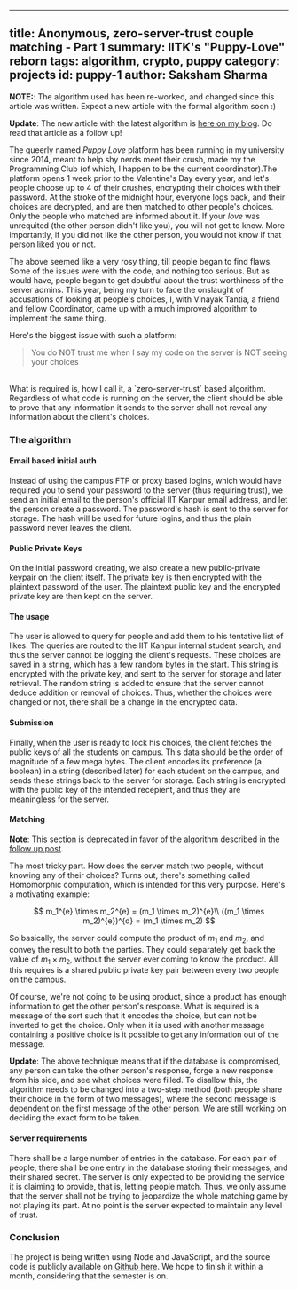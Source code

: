 ------
title: Anonymous, zero-server-trust couple matching - Part 1
summary: IITK's "Puppy-Love" reborn
tags: algorithm, crypto, puppy
category: projects
id: puppy-1
author: Saksham Sharma
------

**NOTE:**: The algorithm used has been re-worked, and changed since this article was written. Expect a new article with the formal algorithm soon :)

**Update**: The new article with the latest algorithm is [here on my blog](/2016/11/puppy2). Do read that article as a follow up!

The queerly named *Puppy Love* platform has been running in my university since 2014, meant to help shy nerds meet their crush, made my the Programming Club (of which, I happen to be the current coordinator)<!--more-->.The platform opens 1 week prior to the Valentine's Day every year, and let's people choose up to 4 of their crushes, encrypting their choices with their password. At the stroke of the midnight hour, everyone logs back, and their choices are decrypted, and are then matched to other people's choices. Only the people who matched are informed about it. If your *love* was unrequited (the other person didn't like you), you will not get to know. More importantly, if you did not like the other person, you would not know if that person liked you or not.

The above seemed like a very rosy thing, till people began to find flaws. Some of the issues were with the code, and nothing too serious. But as would have, people began to get doubtful about the trust worthiness of the server admins. This year, being my turn to face the onslaught of accusations of looking at people's choices, I, with Vinayak Tantia, a friend and fellow Coordinator, came up with a much improved algorithm to implement the same thing.

Here's the biggest issue with such a platform:

> You do NOT trust me when I say my code on the server is NOT seeing your choices

<br>
What is required is, how I call it, a `zero-server-trust` based algorithm. Regardless of what code is running on the server, the client should be able to prove that any information it sends to the server shall not reveal any information about the client's choices.

### The algorithm

#### Email based initial auth
Instead of using the campus FTP or proxy based logins, which would have required you to send your password to the server (thus requiring trust), we send an initial email to the person's official IIT Kanpur email address, and let the person create a password. The password's hash is sent to the server for storage. The hash will be used for future logins, and thus the plain password never leaves the client.

#### Public Private Keys
On the initial password creating, we also create a new public-private keypair on the client itself. The private key is then encrypted with the plaintext password of the user. The plaintext public key and the encrypted private key are then kept on the server.

#### The usage
The user is allowed to query for people and add them to his tentative list of likes. The queries are routed to the IIT Kanpur internal student search, and thus the server cannot be logging the client's requests. These choices are saved in a string, which has a few random bytes in the start. This string is encrypted with the private key, and sent to the server for storage and later retrieval. The random string is added to ensure that the server cannot deduce addition or removal of choices. Thus, whether the choices were changed or not, there shall be a change in the encrypted data.

#### Submission
Finally, when the user is ready to lock his choices, the client fetches the public keys of all the students on campus. This data should be the order of magnitude of a few mega bytes. The client encodes its preference (a boolean) in a string (described later) for each student on the campus, and sends these strings back to the server for storage. Each string is encrypted with the public key of the intended recepient, and thus they are meaningless for the server.

#### Matching
**Note**: This section is deprecated in favor of the algorithm described in the [follow up post](/2016/11/puppy2).

The most tricky part. How does the server match two people, without knowing any of their choices? Turns out, there's something called Homomorphic computation, which is intended for this very purpose. Here's a motivating example:

$$
m_1^{e} \times m_2^{e} = (m_1 \times m_2)^{e}\\
((m_1 \times m_2)^{e})^{d} = (m_1 \times m_2)
$$

So basically, the server could compute the product of $m_1$ and $m_2$, and convey the result to both the parties. They could separately get back the value of $m_1 \times m_2$, without the server ever coming to know the product. All this requires is a shared public private key pair between every two people on the campus.

Of course, we're not going to be using product, since a product has enough information to get the other person's response. What is required is a message of the sort such that it encodes the choice, but can not be inverted to get the choice. Only when it is used with another message containing a positive choice is it possible to get any information out of the message.

**Update**: The above technique means that if the database is compromised, any person can take the other person's response, forge a new response from his side, and see what choices were filled. To disallow this, the algorithm needs to be changed into a two-step method (both people share their choice in the form of two messages), where the second message is dependent on the first message of the other person. We are still working on deciding the exact form to be taken.

#### Server requirements
There shall be a large number of entries in the database. For each pair of people, there shall be one entry in the database storing their messages, and their shared secret. The server is only expected to be providing the service it is claiming to provide, that is, letting people match. Thus, we only assume that the server shall not be trying to jeopardize the whole matching game by not playing its part. At no point is the server expected to maintain any level of trust.

### Conclusion
The project is being written using Node and JavaScript, and the source code is publicly available on [Github here](https://github.com/pclubiitk/puppy-love). We hope to finish it within a month, considering that the semester is on.

<script type="text/x-mathjax-config">
MathJax.Hub.Config({
  tex2jax: {inlineMath: [['$','$'], ['\\(','\\)']]}
});
</script>
<script type="text/javascript" async
  src="https://cdnjs.cloudflare.com/ajax/libs/mathjax/2.7.1/MathJax.js?config=TeX-MML-AM_CHTML">
</script>
